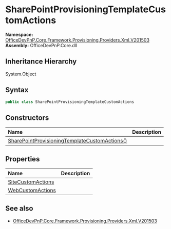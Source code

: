 # SharePointProvisioningTemplateCustomActions
  

**Namespace:** [OfficeDevPnP.Core.Framework.Provisioning.Providers.Xml.V201503](OfficeDevPnP.Core.Framework.Provisioning.Providers.Xml.V201503.md)  
**Assembly:** OfficeDevPnP.Core.dll  
## Inheritance Hierarchy
System.Object  
## Syntax
```C#
public class SharePointProvisioningTemplateCustomActions
```
## Constructors
|**Name**|**Description**|
|:-----|:-----|
| [SharePointProvisioningTemplateCustomActions()](OfficeDevPnP.Core.Framework.Provisioning.Providers.Xml.V201503.SharePointProvisioningTemplateCustomActions.Constructor1details.md) | 
## Properties
|**Name**|**Description**|
|:-----|:-----|
| [SiteCustomActions](OfficeDevPnP.Core.Framework.Provisioning.Providers.Xml.V201503.SharePointProvisioningTemplateCustomActions.SiteCustomActions.md) | 
| [WebCustomActions](OfficeDevPnP.Core.Framework.Provisioning.Providers.Xml.V201503.SharePointProvisioningTemplateCustomActions.WebCustomActions.md) | 
## See also
- [OfficeDevPnP.Core.Framework.Provisioning.Providers.Xml.V201503](OfficeDevPnP.Core.Framework.Provisioning.Providers.Xml.V201503.md)
